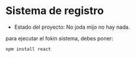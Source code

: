 <h1>Sistema de registro</h1>

- Estado del proyecto: No joda mijo no hay nada.

para ejecutar el fokin sistema, debes poner: 

``` npm install react ```
